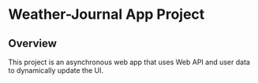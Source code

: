 # Weather-Journal App Project

## Overview
This project is an asynchronous web app that uses Web API and user data to dynamically update the UI. 
